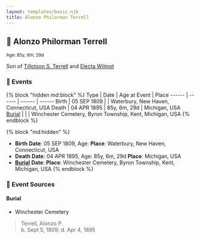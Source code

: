 ```yaml
---
layout: templates/basic.njk
title: Alonzo Philorman Terrell
---
```

## 🔵 Alonzo Philorman Terrell
<small>Age: 85y, 6m, 29d</small>

Son of [Tillotson S. Terrell](/people/2/25548435) and [Electa Wilmot](/people/7/77370498)

### 📆 Events

{% block "hidden md:block" %}
Type | Date | Age at Event | Place
------ | ------ | ------ | ------
Birth | 05 SEP 1809 |  | Waterbury, New Haven, Connecticut, USA
Death | 04 APR 1895 | 85y, 6m, 29d | Michigan, USA
[Burial](#event-event-4) |  |  | Winchester Cemetery, Byron Township, Kent, Michigan, USA
{% endblock %}

{% block "md:hidden" %}
- **Birth**
**Date**: 05 SEP 1809, Age:
**Place**: Waterbury, New Haven, Connecticut, USA
- **Death**
**Date**: 04 APR 1895, Age: 85y, 6m, 29d
**Place**: Michigan, USA
- **[Burial](#event-event-4)**
**Date**:
**Place**: Winchester Cemetery, Byron Township, Kent, Michigan, USA
{% endblock %}

### 📰 Event Sources

#### <a id="event-event-4"></a> Burial
* Winchester Cemetery
>   
  > Terrell, Alonzo P.  
  > b. Sept 5, 1809; d. Apr 4, 1895
